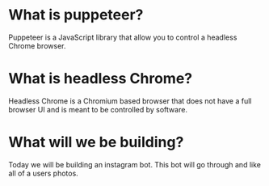 # What is puppeteer?

Puppeteer is a JavaScript library that allow
you to control a headless Chrome browser.

# What is headless Chrome?

Headless Chrome is a Chromium based browser
that does not have a full browser UI and is
meant to be controlled by software.

# What will we be building?

Today we will be building an instagram bot.
This bot will go through and like all of a
users photos.
